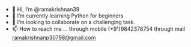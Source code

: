 - 👋 Hi, I’m @ramakrishnan39
- 🌱 I’m currently learning Python for beginners
- 💞️ I’m looking to collaborate on a challenging task.
- 📫 How to reach me ... through mobile (+91)9842378754 through mail ramakrishnanp30798@gmail.com

<!---
ramakrishnan39/ramakrishnan39 is a ✨ special ✨ repository because its `README.md` (this file) appears on your GitHub profile.
--->
